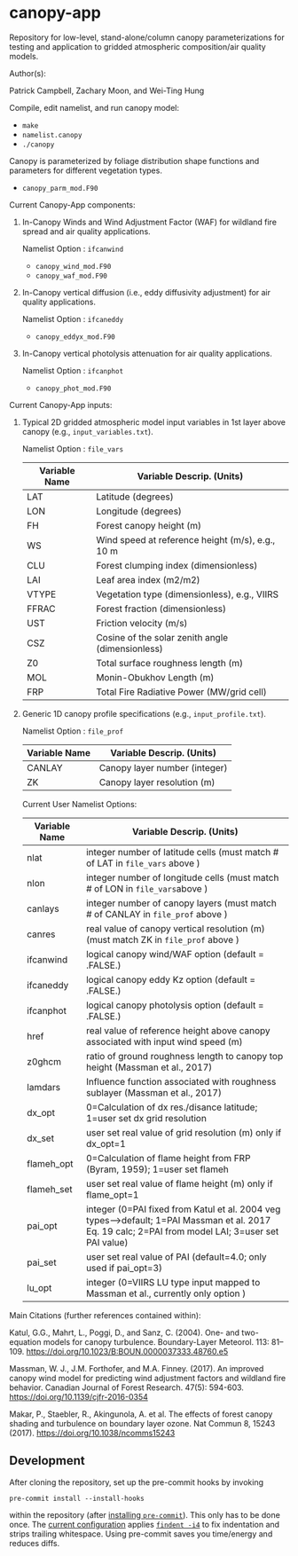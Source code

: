 # canopy-app
Repository for low-level, stand-alone/column canopy parameterizations for testing and application to gridded atmospheric composition/air quality models.

Author(s):

Patrick Campbell, Zachary Moon, and Wei-Ting Hung

Compile, edit namelist, and run canopy model:
- `make`
- `namelist.canopy`
- `./canopy`

Canopy is parameterized by foliage distribution shape functions and parameters for different vegetation types.

- `canopy_parm_mod.F90`

Current Canopy-App components:

1.  In-Canopy Winds and Wind Adjustment Factor (WAF) for wildland fire spread and air quality applications.

    Namelist Option : `ifcanwind`

    - `canopy_wind_mod.F90`
    - `canopy_waf_mod.F90`

2.  In-Canopy vertical diffusion (i.e., eddy diffusivity adjustment) for air quality applications.

    Namelist Option : `ifcaneddy`

    - `canopy_eddyx_mod.F90`

3.  In-Canopy vertical photolysis attenuation for air quality applications.

    Namelist Option : `ifcanphot`

    - `canopy_phot_mod.F90`

Current Canopy-App inputs:

1.  Typical 2D gridded atmospheric model input variables in 1st layer above canopy (e.g., `input_variables.txt`).

    Namelist Option : `file_vars`

    | Variable Name    | Variable Descrip. (Units)                         |
    | ---------------  | ------------------------------------------------- |  
    | LAT              | Latitude  (degrees)                               |
    | LON              | Longitude (degrees)                               |
    | FH               | Forest canopy height (m)                          |
    | WS               | Wind speed at reference height (m/s), e.g., 10 m  |
    | CLU              | Forest clumping index (dimensionless)             |
    | LAI              | Leaf area index (m2/m2)                           |
    | VTYPE            | Vegetation type (dimensionless), e.g., VIIRS      |
    | FFRAC            | Forest fraction (dimensionless)                   |
    | UST              | Friction velocity (m/s)                           |
    | CSZ              | Cosine of the solar zenith angle (dimensionless)  |
    | Z0               | Total surface roughness length (m)                |
    | MOL              | Monin-Obukhov Length (m)                          |
    | FRP              | Total Fire Radiative Power (MW/grid cell)         |

2.  Generic 1D canopy profile specifications (e.g., `input_profile.txt`).

    Namelist Option : `file_prof`

    | Variable Name    | Variable Descrip. (Units)                         |
    | ---------------  | ------------------------------------------------- |
    | CANLAY           | Canopy layer number (integer)                     |
    | ZK               | Canopy layer resolution (m)                       |


    Current User Namelist Options:

    | Variable Name    | Variable Descrip. (Units)                                                          |
    | ---------------  | ---------------------------------------------------------------------------------- |
    | nlat             | integer number of latitude cells (must match # of LAT in `file_vars` above )       |
    | nlon             | integer number of longitude cells (must match # of LON in `file_vars`above )       |
    | canlays          | integer number of canopy layers  (must match # of CANLAY in `file_prof` above )    |
    | canres           | real value of canopy vertical resolution (m) (must match ZK in `file_prof` above ) |
    | ifcanwind        | logical canopy wind/WAF option (default = .FALSE.)                                 |
    | ifcaneddy        | logical canopy eddy Kz option (default = .FALSE.)                                  |
    | ifcanphot        | logical canopy photolysis option (default = .FALSE.)                               |
    | href             | real value of reference height above canopy associated with input wind speed (m)   |
    | z0ghcm           | ratio of ground roughness length to canopy top height (Massman et al., 2017)       |
    | lamdars          | Influence function associated with roughness sublayer (Massman et al., 2017)       |
    | dx_opt           | 0=Calculation of dx res./disance latitude; 1=user set dx grid resolution           |
    | dx_set           | user set real value of grid resolution (m) only if dx_opt=1                        |
    | flameh_opt       | 0=Calculation of flame height from FRP (Byram, 1959); 1=user set flameh            |
    | flameh_set       | user set real value of flame height (m) only if flame_opt=1                        |
    | pai_opt          | integer (0=PAI fixed from Katul et al. 2004 veg types-->default; 1=PAI Massman et al. 2017 Eq. 19 calc; 2=PAI from model LAI; 3=user set PAI value) |
    | pai_set          | user set real value of PAI (default=4.0; only used if pai_opt=3)                   |
    | lu_opt           | integer (0=VIIRS LU type input mapped to Massman et al., currently only option )   |

Main Citations (further references contained within):

Katul, G.G., Mahrt, L., Poggi, D., and Sanz, C. (2004). One- and two-equation models for canopy turbulence. Boundary-Layer Meteorol. 113: 81–109. https://doi.org/10.1023/B:BOUN.0000037333.48760.e5

Massman, W. J., J.M. Forthofer, and M.A. Finney. (2017). An improved canopy wind model for predicting wind adjustment factors and wildland fire behavior. Canadian Journal of Forest Research. 47(5): 594-603. https://doi.org/10.1139/cjfr-2016-0354

Makar, P., Staebler, R., Akingunola, A. et al. The effects of forest canopy shading and turbulence on boundary layer ozone. Nat Commun 8, 15243 (2017). https://doi.org/10.1038/ncomms15243

## Development

After cloning the repository,
set up the pre-commit hooks by invoking
```
pre-commit install --install-hooks
```
within the repository (after [installing `pre-commit`](https://pre-commit.com/#installation)).
This only has to be done once.
The [current configuration](./.pre-commit-config.yaml) applies
[`findent -i4`](https://www.ratrabbit.nl/ratrabbit/findent/) to fix indentation
and strips trailing whitespace.
Using pre-commit saves you time/energy and reduces diffs.
